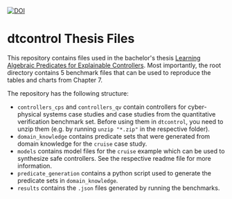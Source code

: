 [![DOI](https://zenodo.org/badge/366029935.svg)](https://zenodo.org/badge/latestdoi/366029935)
# dtcontrol Thesis Files

This repository contains files used in the bachelor's thesis [Learning Algebraic Predicates for Explainable Controllers](https://mediatum.ub.tum.de/1612766).
Most importantly, the root directory contains 5 benchmark files that can be used to reproduce the tables and charts from Chapter 7.


The repository has the following structure:
- `controllers_cps` and `controllers_qv` contain controllers for cyber-physical systems case studies and case studies from the quantitative verification benchmark set. Before using them in `dtcontrol`, you need to unzip them (e.g. by running `unzip "*.zip"` in the respective folder).
- `domain_knowledge` contains predicate sets that were generated from domain knowledge for the `cruise` case study.
- `models` contains model files for the `cruise` example which can be used to synthesize safe controllers. See the respective readme file for more information.
- `predicate_generation` contains a python script used to generate the predicate sets in `domain_knowledge`.
- `results` contains the `.json` files generated by running the benchmarks.
